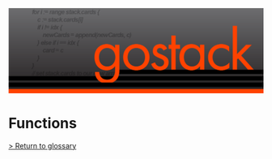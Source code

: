 ![Banner](../images/gostack_Smaller.png)

 <h1>Functions</h1>

 [> Return to glossary](../README.md)